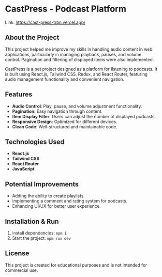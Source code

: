 # CastPress - Podcast Platform  
Link: https://cast-press-trbn.vercel.app/
## About the Project  

This project helped me improve my skills in handling audio content in web applications, particularly in managing playback, pauses, and volume control. Pagination and filtering of displayed items were also implemented.  

CastPress is a pet project designed as a platform for listening to podcasts. It is built using React.js, Tailwind CSS, Redux, and React Router, featuring audio management functionality and convenient navigation.  

## Features  

- **Audio Control**: Play, pause, and volume adjustment functionality.  
- **Pagination**: Easy navigation through content.  
- **Item Display Filter**: Users can adjust the number of displayed podcasts.  
- **Responsive Design**: Optimized for different devices.  
- **Clean Code**: Well-structured and maintainable code.  

## Technologies Used  

- **React.js**  
- **Tailwind CSS**  
- **React Router**  
- **JavaScript**  


## Potential Improvements  

- Adding the ability to create playlists.  
- Implementing a comment and rating system for podcasts.  
- Enhancing UI/UX for better user experience.  

## Installation & Run

1. Install dependencies: `npm i`
2. Start the project: `npm run dev`
   
## License  

This project is created for educational purposes and is not intended for commercial use.  
